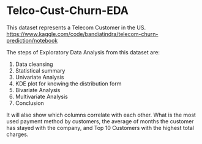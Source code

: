 # Telco-Cust-Churn-EDA

This dataset represents a Telecom Customer in the US. https://www.kaggle.com/code/bandiatindra/telecom-churn-prediction/notebook

The steps of Exploratory Data Analysis from this dataset are:

1. Data cleansing
2. Statistical summary
3. Univariate Analysis
4. KDE plot for knowing the distribution form
5. Bivariate Analysis
6. Multivariate Analysis
7. Conclusion

It will also show which columns correlate with each other. What is the most used payment method by customers, the average of months the customer has stayed with the company, and Top 10 Customers with the highest total charges.
